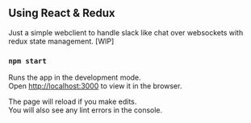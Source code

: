

## Using React & Redux
Just a simple webclient to handle slack like chat over websockets with redux state management. [WIP]



### `npm start`

Runs the app in the development mode.\
Open [http://localhost:3000](http://localhost:3000) to view it in the browser.

The page will reload if you make edits.\
You will also see any lint errors in the console.


